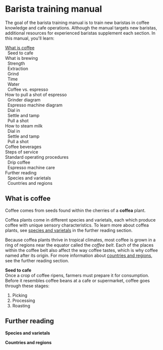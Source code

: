 # Barista training manual  
The goal of the barista training manual is to train new baristas in coffee knowledge and cafe operations. Although the manual targets new baristas, additional resources for experienced baristas supplement each section. In this manual, you'll learn: 

[What is coffee](#what-is-coffee)<br>           <!--Use HTML to format collapsable table of contents-->
&nbsp; Seed to cafe<br>
What is brewing<br> 
&nbsp; Strength<br>
&nbsp; Extraction<br>
&nbsp; Grind<br>
&nbsp; Time<br>
&nbsp; Water<br>
&nbsp; Coffee vs. espresso<br>
How to pull a shot of espresso<br>
&nbsp; Grinder diagram<br>
&nbsp; Espresso machine diagram<br>
&nbsp; Dial in<br>
&nbsp; Settle and tamp<br>
&nbsp; Pull a shot<br>
How to steam milk<br>
&nbsp; Dial in<br>
&nbsp; Settle and tamp<br>
&nbsp; Pull a shot<br>
Coffee beverages<br> 
Steps of service<br>
Standard operating procedures<br> 
&nbsp; Drip coffee<br>
&nbsp; Espresso machine care<br>
Further reading<br>
&nbsp; Species and varietals<br> 
&nbsp; Countries and regions<br>

## What is coffee <!--Add isolated image of coffee plant diagram-->
Coffee comes from seeds found within the cherries of a **coffea** plant.

<!--Add isolated image titled "Diagram of coffee plant anatomy" here-->

Coffea plants come in different species and varietals, each which produce coffee with unique sensory characteristics. To learn more about coffea plants, see <a href="#species-and-varietals">species and varietals</a> in the further reading section.  

Because coffea plants thrive in tropical climates, most coffee is grown in a ring of regions near the equator called the *coffee belt*. Each of the places within the coffee belt also affect the way coffee tastes, which is why coffee named after its origin. For more information about <a href="#countries-and-regions">countries and regions</a>, see the further reading section. 

<!--Add isolated image titled "The coffee belt" here--> 

**Seed to cafe**<br>
Once a crop of coffee ripens, farmers must prepare it for consumption. Before it resembles coffee beans at a cafe or supermarket, coffee goes through these stages: 

1. Picking 
2. Processing 
3. Roasting 

## Further reading 
<a name="species-and-varietals">**Species and varietals**</a>

<a name="countries-and-regions">**Countries and regions**</a> 
